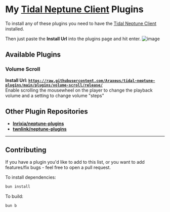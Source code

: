 # My [Tidal Neptune Client](https://github.com/uwu/neptune-installer/releases/latest) Plugins

To install any of these plugins you need to have the [Tidal Neptune Client](https://github.com/uwu/neptune-installer/releases/latest) installed.

Then just paste the **Install Url** into the plugins page and hit enter.
![image](https://github.com/Inrixia/neptune-plugins/assets/6373693/a997156c-a281-46ec-992a-397a742dd146)

## Available Plugins

### Volume Scroll

**Install Url: [`https://raw.githubusercontent.com/Araxeus/tidal-neptune-plugins/main/plugins/volume-scroll/release/`](https://raw.githubusercontent.com/Araxeus/tidal-neptune-plugins/main/plugins/volume-scroll/release/)**  
Enable scrolling the mousewheel on the player to change the playback volume and a setting to change volume "steps"

## Other Plugin Repositories

- **[Inrixia/neptune-plugins](https://github.com/Inrixia/neptune-plugins)**
- **[twnlink/neptune-plugins](https://github.com/twnlink/neptune-plugins)**

----

## Contributing

If you have a plugin you'd like to add to this list, or you want to add features/fix bugs - feel free to open a pull request.

To install dependencies:

```bash
bun install
```

To build:

```bash
bun b
```

